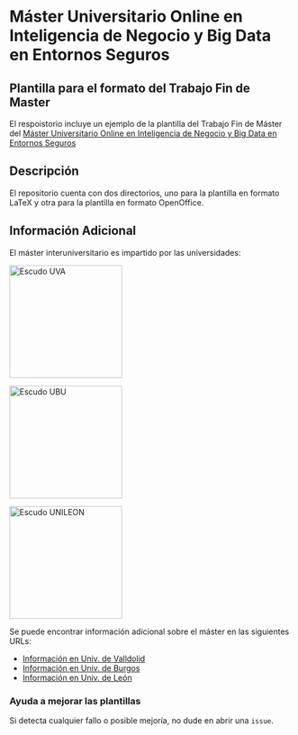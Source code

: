 # Máster Universitario Online en Inteligencia de Negocio y Big Data en Entornos Seguros

## Plantilla para el formato del Trabajo Fin de Master
El respoistorio incluye un ejemplo de la plantilla del Trabajo Fin de Máster del 
[Máster Universitario Online en Inteligencia de Negocio y Big Data en Entornos Seguros](https://www.ubu.es/master-universitario-online-en-inteligencia-de-negocio-y-big-data-en-entornos-seguros-business-intelligence-and-big-data-cyber-secure-environments-interuniversitario) 

## Descripción
El repositorio cuenta con dos directorios, uno para la plantilla en formato LaTeX y otra para la plantilla en formato OpenOffice.

## Información Adicional
El máster interuniversitario es impartido por las universidades:  

 <a href="http://www.uva.es/"><img src="https://www.vectorlogo.es/wp-content/uploads/2014/12/logo-vector-universidad-valladolid.jpg" alt="Escudo UVA" width="200"/></a> 

<a href="http://www.ubu.es/"><img src="http://www.ubu.es/sites/default/files/portal_page/images/escudo_color_1l_dcha.jpg" alt="Escudo UBU" width="200"/></a> 

<a href="https://www.unileon.es/"><img src="https://www.unileon.es/ficheros/informacion_general/id_visual_corporativa/escudo_oficial/escudo-txtderecha.jpg" alt="Escudo UNILEON" width="200"/></a> 

Se puede encontrar información adicional sobre el máster en las siguientes URLs:

- [Información en Univ. de Valldolid](https://www.inf.uva.es/master-online/)
- [Información en Univ. de Burgos](https://www.ubu.es/master-universitario-online-en-inteligencia-de-negocio-y-big-data-en-entornos-seguros)
- [Información en Univ. de León](http://online.unileon.es/estudios/master-universitario-en-inteligencia-de-negocio-y-big-data-en-entornos-seguros/)

### Ayuda a mejorar las plantillas
Si detecta cualquier fallo o posible mejoría, no dude en abrir una `issue`.

